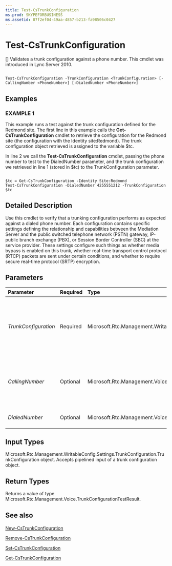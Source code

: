 ```yaml
---
title: Test-CsTrunkConfiguration
ms.prod: SKYPEFORBUSINESS
ms.assetid: 07f2ef04-49aa-4857-b213-fa98506c0427
---
```



# Test-CsTrunkConfiguration
[]
Validates a trunk configuration against a phone number. This cmdlet was introduced in Lync Server 2010.
  
    
    


```

Test-CsTrunkConfiguration -TrunkConfiguration <TrunkConfiguration> [-CallingNumber <PhoneNumber>] [-DialedNumber <PhoneNumber>]

```


## Examples


  
    
    

### EXAMPLE 1

This example runs a test against the trunk configuration defined for the Redmond site. The first line in this example calls the **Get-CsTrunkConfiguration** cmdlet to retrieve the configuration for the Redmond site (the configuration with the Identity site:Redmond). The trunk configuration object retrieved is assigned to the variable $tc.
  
    
    
In line 2 we call the **Test-CsTrunkConfiguration** cmdlet, passing the phone number to test to the DialedNumber parameter, and the trunk configuration we retrieved in line 1 (stored in $tc) to the TrunkConfiguration parameter.
  
    
    



```

$tc = Get-CsTrunkConfiguration -Identity Site:Redmond
Test-CsTrunkConfiguration -DialedNumber 4255551212 -TrunkConfiguration $tc
```


## Detailed Description

Use this cmdlet to verify that a trunking configuration performs as expected against a dialed phone number. Each configuration contains specific settings defining the relationship and capabilities between the Mediation Server and the public switched telephone network (PSTN) gateway, IP-public branch exchange (PBX), or Session Border Controller (SBC) at the service provider. These settings configure such things as whether media bypass is enabled on this trunk, whether real-time transport control protocol (RTCP) packets are sent under certain conditions, and whether to require secure real-time protocol (SRTP) encryption.
  
    
    

## Parameters



|**Parameter**|**Required**|**Type**|**Description**|
|:-----|:-----|:-----|:-----|
| _TrunkConfiguration_ <br/> |Required  <br/> |Microsoft.Rtc.Management.WritableConfig.Settings.TrunkConfiguration.TrunkConfiguration  <br/> |A reference to a trunk configuration object against which to run the test. Trunk configuration objects can be retrieved by calling the **Get-CsTrunkConfiguration** cmdlet. <br/> |
| _CallingNumber_ <br/> |Optional  <br/> |Microsoft.Rtc.Management.Voice.PhoneNumber  <br/> |When specified, returns the matched outbound translation rules for the specified phone number. For example:  <br/>  `-CallingNumber "tel:+14255551219"` <br/> |
| _DialedNumber_ <br/> |Optional  <br/> |Microsoft.Rtc.Management.Voice.PhoneNumber  <br/> |The phone number against which to test the configuration.  <br/> |
   

## Input Types

Microsoft.Rtc.Management.WritableConfig.Settings.TrunkConfiguration.TrunkConfiguration object. Accepts pipelined input of a trunk configuration object.
  
    
    

## Return Types

Returns a value of type Microsoft.Rtc.Management.Voice.TrunkConfigurationTestResult.
  
    
    

## See also


#### 


  
    
    
 [New-CsTrunkConfiguration](new-cstrunkconfiguration.md)
  
    
    
 [Remove-CsTrunkConfiguration](remove-cstrunkconfiguration.md)
  
    
    
 [Set-CsTrunkConfiguration](set-cstrunkconfiguration.md)
  
    
    
 [Get-CsTrunkConfiguration](get-cstrunkconfiguration.md)
